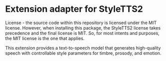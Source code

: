 # Extension adapter for StyleTTS2

License - the source code within this repository is licensed under the MIT license.
However, when installing this package, the StyleTTS2 license takes precedence and the final license is MIT.
So, for most intents and purposes, the MIT license is the one that applies.

This extension provides a text-to-speech model that generates high-quality speech with controllable style parameters for timbre, prosody, and emotion.
